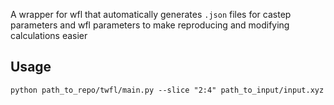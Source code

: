 A wrapper for wfl that automatically generates `.json` files for castep parameters and wfl parameters to make reproducing and modifying calculations easier

## Usage
`python path_to_repo/twfl/main.py --slice "2:4" path_to_input/input.xyz`
